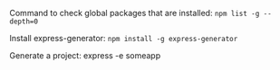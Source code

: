 Command to check global packages that are installed: `npm list -g --depth=0`

Install express-generator: `npm install -g express-generator`

Generate a project: express -e someapp
